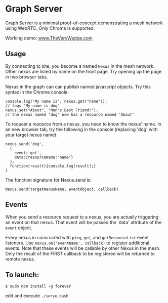 Graph Server
============

Graph Server is a minimal proof-of-concept demonstrating a mesh network using WebRTC. Only Chrome is supported. 

Working demo: www.TheVeryWedge.com

Usage
-----

By connecting to site, you become a named `Nexus` in the mesh network. Other nexus are listed by name on the front page. Try opening up the page in two browser tabs. 

Nexus in the graph can can publish named javascript objects. Try  this syntax in the Chrome console:

    console.log('My name is', nexus.get("name"));
    // logs "My name is dog"
    nexus.set("About", "Man's Best Friend!");
    // the nexus named 'dog' now has a resource named 'About'

To request a resource from a nexus, you need to know the nexus' name. In an new browser tab, try the following in the console (replacing 'dog' with your target nexus name).

    nexus.send('dog',
      {
        event:'get',
        data:{resourceName:"name"}
      },
      function(result){console.log(result);}
    )

The function signature for Nexus.send is:

    Nexus.send(targetNexusName, eventObject, callback)

Events
------

When you send a resource request to a nexus, you are actually triggering an event on that nexus. That event will be passed the 'data' attribute of the `event` object.

Every nexus in consructed with `ping`, `get`, and `getResourceList` event listeners. Use `nexus.on('eventName', callback)` to register additional events. Note that these events will be callable by other Nexus in the mesh. Only the result of the FIRST callback to be registered will be returned to remote nexus. 

To launch:
----------

    $ sudo npm install -g forever  

edit and execute `./serve.bash`
